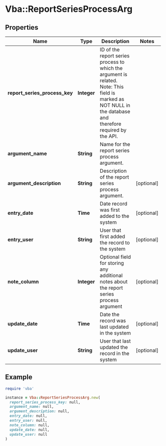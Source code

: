# Vba::ReportSeriesProcessArg

## Properties

| Name | Type | Description | Notes |
| ---- | ---- | ----------- | ----- |
| **report_series_process_key** | **Integer** | ID of the report series process to which the argument is related. Note: This field is marked as NOT NULL in the database and therefore required by the API. |  |
| **argument_name** | **String** | Name for the report series process argument. |  |
| **argument_description** | **String** | Description of the report series process argument. | [optional] |
| **entry_date** | **Time** | Date record was first added to the system | [optional] |
| **entry_user** | **String** | User that first added the record to the system | [optional] |
| **note_column** | **Integer** | Optional field for storing any additional notes about the report series process argument | [optional] |
| **update_date** | **Time** | Date the record was last updated in the system | [optional] |
| **update_user** | **String** | User that last updated the record in the system | [optional] |

## Example

```ruby
require 'vba'

instance = Vba::ReportSeriesProcessArg.new(
  report_series_process_key: null,
  argument_name: null,
  argument_description: null,
  entry_date: null,
  entry_user: null,
  note_column: null,
  update_date: null,
  update_user: null
)
```

